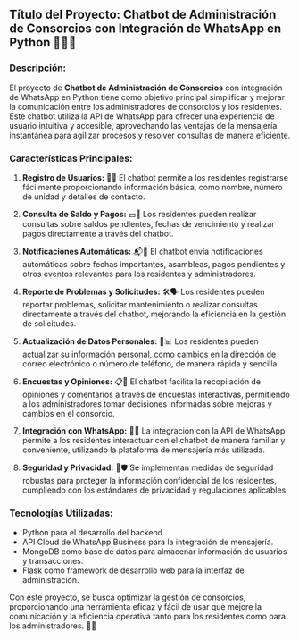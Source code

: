 ## **Título del Proyecto: Chatbot de Administración de Consorcios con Integración de WhatsApp en Python** 🏢🤖📱

### **Descripción:**
El proyecto de **Chatbot de Administración de Consorcios** con integración de WhatsApp en Python tiene como objetivo principal simplificar y mejorar la comunicación entre los administradores de consorcios y los residentes. Este chatbot utiliza la API de WhatsApp para ofrecer una experiencia de usuario intuitiva y accesible, aprovechando las ventajas de la mensajería instantánea para agilizar procesos y resolver consultas de manera eficiente.

### **Características Principales:**
1. **Registro de Usuarios:** 📝👥 El chatbot permite a los residentes registrarse fácilmente proporcionando información básica, como nombre, número de unidad y detalles de contacto.
   
2. **Consulta de Saldo y Pagos:** 💵📅 Los residentes pueden realizar consultas sobre saldos pendientes, fechas de vencimiento y realizar pagos directamente a través del chatbot.

3. **Notificaciones Automáticas:** 📬🔔 El chatbot envía notificaciones automáticas sobre fechas importantes, asambleas, pagos pendientes y otros eventos relevantes para los residentes y administradores.

4. **Reporte de Problemas y Solicitudes:** 🛠️🗣️ Los residentes pueden reportar problemas, solicitar mantenimiento o realizar consultas directamente a través del chatbot, mejorando la eficiencia en la gestión de solicitudes.

5. **Actualización de Datos Personales:** 🔄📊 Los residentes pueden actualizar su información personal, como cambios en la dirección de correo electrónico o número de teléfono, de manera rápida y sencilla.

6. **Encuestas y Opiniones:** 📋🤔 El chatbot facilita la recopilación de opiniones y comentarios a través de encuestas interactivas, permitiendo a los administradores tomar decisiones informadas sobre mejoras y cambios en el consorcio.

7. **Integración con WhatsApp:** 🤝📲 La integración con la API de WhatsApp permite a los residentes interactuar con el chatbot de manera familiar y conveniente, utilizando la plataforma de mensajería más utilizada.

8. **Seguridad y Privacidad:** 🔐🛡️ Se implementan medidas de seguridad robustas para proteger la información confidencial de los residentes, cumpliendo con los estándares de privacidad y regulaciones aplicables.

### **Tecnologías Utilizadas:**
- Python para el desarrollo del backend.
- API Cloud de WhatsApp Business para la integración de mensajería.
- MongoDB como base de datos para almacenar información de usuarios y transacciones.
- Flask como framework de desarrollo web para la interfaz de administración.

Con este proyecto, se busca optimizar la gestión de consorcios, proporcionando una herramienta eficaz y fácil de usar que mejore la comunicación y la eficiencia operativa tanto para los residentes como para los administradores. 🚀💬
